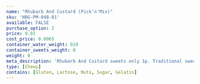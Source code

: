 ```yaml
---
name: "Rhubarb And Custard (Pick'n'Mix)"
sku: 'HBG-PM-048-01'
available: FALSE
purchase_option: 2
price: 0.01
cost_price: 0.0065
container_water_weight: 919
container_sweets_weight: 0
weight: 0
meta_description: 'Rhubarb And Custard sweets only 1p. Traditional sweets and more at Humbugs Confectionery Store. Specialists in satisfying your sweet tooth!'
type: [Chewy]
contains: [Gluten, Lactose, Nuts, Sugar, Gelatin]
---
```

